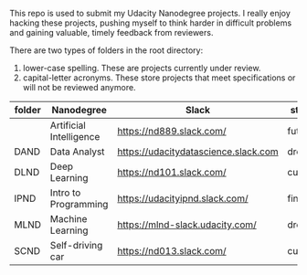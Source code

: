 This repo is used to submit my Udacity Nanodegree projects. I really enjoy hacking these projects, pushing myself to think harder in difficult problems and gaining valuable, timely feedback from reviewers.

There are two types of folders in the root directory:

1. lower-case spelling. These are projects currently under review. 
2. capital-letter acronyms. These store projects that meet specifications or will not be reviewed anymore.

| folder | Nanodegree              | Slack                                | status  |
| ------ | ----------------------- | ------------------------------------ | ------- |
|        | Artificial Intelligence | https://nd889.slack.com/             | future  |
| DAND   | Data Analyst            | https://udacitydatascience.slack.com | dropout |
| DLND   | Deep Learning           | https://nd101.slack.com/             | current |
| IPND   | Intro to Programming    | https://udacityipnd.slack.com/       | finish  |
| MLND   | Machine Learning        | https://mlnd-slack.udacity.com/      | dropout |
| SCND   | Self-driving car        | https://nd013.slack.com/             | current |


